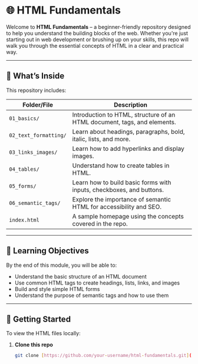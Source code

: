 # 🌐 HTML Fundamentals

Welcome to **HTML Fundamentals** – a beginner-friendly repository designed to help you understand the building blocks of the web. Whether you're just starting out in web development or brushing up on your skills, this repo will walk you through the essential concepts of HTML in a clear and practical way.

---

## 📁 What’s Inside

This repository includes:

| Folder/File | Description |
|-------------|-------------|
| `01_basics/` | Introduction to HTML, structure of an HTML document, tags, and elements. |
| `02_text_formatting/` | Learn about headings, paragraphs, bold, italic, lists, and more. |
| `03_links_images/` | Learn how to add hyperlinks and display images. |
| `04_tables/` | Understand how to create tables in HTML. |
| `05_forms/` | Learn how to build basic forms with inputs, checkboxes, and buttons. |
| `06_semantic_tags/` | Explore the importance of semantic HTML for accessibility and SEO. |
| `index.html` | A sample homepage using the concepts covered in the repo. |

---

## 🎯 Learning Objectives

By the end of this module, you will be able to:

- Understand the basic structure of an HTML document
- Use common HTML tags to create headings, lists, links, and images
- Build and style simple HTML forms
- Understand the purpose of semantic tags and how to use them

---

## 🚀 Getting Started

To view the HTML files locally:

1. **Clone this repo**  
   ```bash
   git clone [https://github.com/your-username/html-fundamentals.git](https://github.com/Qiyou0103/html-fundalmental.git)
